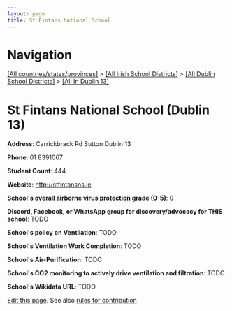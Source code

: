 ```yaml
---
layout: page
title: St Fintans National School
---
```

# Navigation

[[All countries/states/provinces]](../../../..) > [[All Irish School Districts]](../../..) > [[All Dublin School Districts]](../..) > [[All In Dublin 13]](..)

# St Fintans National School (Dublin 13)

**Address**: Carrickbrack Rd Sutton Dublin 13

**Phone**: 01 8391067

**Student Count**: 444

**Website**: <http://stfintansns.ie>

**School's overall airborne virus protection grade (0-5)**: 0

**Discord, Facebook, or WhatsApp group for discovery/advocacy for THIS school**: TODO

**School's policy on Ventilation**: TODO

**School's Ventilation Work Completion**: TODO

**School's Air-Purification**: TODO

**School's CO2 monitoring to actively drive ventilation and filtration**: TODO

**School's Wikidata URL**: TODO


[Edit this page](https://github.com/ventilate-schools/Ireland/edit/main/./Dublin_13/St_Fintans_National_School.md). See also [rules for contribution](../../../contribution-rules/)